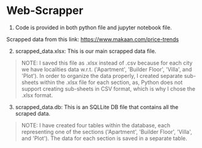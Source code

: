 # Web-Scrapper

1. Code is provided in both python file and jupyter notebook file.

Scrapped data from this link:
https://www.makaan.com/price-trends

2. scrapped_data.xlsx: This is our main scrapped data file.
> NOTE: I saved this file as .xlsx instead of .csv because for each city we have localities data w.r.t. ('Apartment', 'Builder Floor', 'Villa', and 'Plot'). In order to organize the data properly, I created separate sub-sheets within the .xlsx file for each section, as, Python does not support creating sub-sheets in CSV format, which is why I chose the .xlsx format.

3. scrapped_data.db: This is an SQLLite DB file that contains all the scraped data.
> NOTE: I have created four tables within the database, each representing one of the sections ('Apartment', 'Builder Floor', 'Villa', and 'Plot'). The data for each section is saved in a separate table.